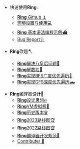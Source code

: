 * 快速使用**Ring**💡
  - [**Ring** Github ⚓️](https://github.com/GeneralSandman/Ring)
  - [环境设置与使用💻](./markdown/Ring使用/环境设置.md)
  - [**Ring** 基本语法编程示例⛴](./markdown/Ring使用/Ring基本语法编程示例.md)
  - [Bug Report🩺](./markdown/Ring使用/bug-report.md)

* **Ring**砍题🪓
  - [**Ring**解决八皇后问题👸](./markdown/Ring砍题/八皇后问题.md)
  - [**Ring**解数独📝](./markdown/Ring砍题/数独.md)
  - [**Ring**实现BFS广度优先遍历🚗](./markdown/Ring砍题/BFS广度优先遍历.md)
  - [**Ring**实现DFS深度优先遍历🛻](./markdown/Ring砍题/DFS深度优先遍历.md)
  

- **Ring**编译器设计🔨
  - [**Ring**设计思想🔥](./markdown/Ring编译器设计/Ring设计思想.md)
  - [**Ring**VM虚拟机🚀](./markdown/Ring编译器设计/Ring虚拟机.md)
  - [**Ring**历史版本🗑](./markdown/Ring编译器设计/Ring历史版本.md)
  - [**Ring**2023路线图🏆](./markdown/Ring编译器设计/Ring-2023路线图.md)
  - [**Ring**2022路线图🏆](./markdown/Ring编译器设计/Ring-2022路线图.md)
  - [**Ring**编译器开发规范📝](./markdown/Ring编译器设计/Ring-%E7%BC%96%E8%AF%91%E5%99%A8%E5%BC%80%E5%8F%91%E8%A7%84%E8%8C%83.md)
  - [Contributer    🧠](./markdown/Ring编译器设计/Ringcontributer.md)